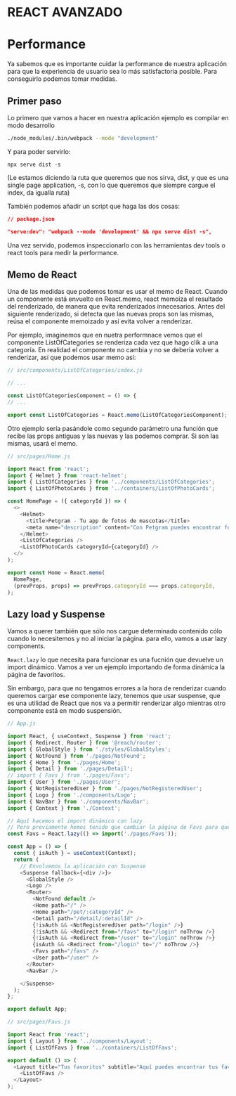 # REACT AVANZADO

# Performance

Ya sabemos que es importante cuidar la performance de nuestra aplicación para que la experiencia de usuario sea lo más satisfactoria posible. Para conseguirlo podemos tomar medidas.

## Primer paso

Lo primero que vamos a hacer en nuestra aplicación ejemplo es compilar en modo desarrollo

```bash
./node_modules/.bin/webpack --mode "development"
```

Y para poder servirlo:

```npx serve dist -s```

(Le estamos diciendo la ruta que queremos que nos sirva, dist, y que es una single page application, -s, con lo que queremos que siempre cargue el index, da igualla ruta)

También podemos añadir un script que haga las dos cosas:

```json
// package.json

"serve:dev": "webpack --mode 'development' && npx serve dist -s",
```

Una vez servido, podemos inspeccionarlo con las herramientas dev tools o react tools para medir la performance.

## Memo de React

Una de las medidas que podemos tomar es usar el memo de React. Cuando un componente está envuelto en React.memo, react memoiza el resultado del renderizado, de manera que evita renderizados innecesarios. Antes del siguiente renderizado, si detecta que las nuevas props son las mismas, reúsa el componente memoizado y así evita volver a renderizar.

Por ejemplo, imaginemos que en nuetra performnace vemos que el componente ListOfCategories se renderiza cada vez que hago clik a una categoría. En realidad el componente no cambia y no se debería volver a renderizar, así que podemos usar memo así:

```js
// src/components/ListOfCategories/index.js

// ...

const ListOfCategoriesComponent = () => {
// ...

export const ListOfCategories = React.memo(ListOfCategoriesComponent);
```

Otro ejemplo sería pasándole como segundo parámetro una función que recibe las props antiguas y las nuevas y las podemos comprar. Si son las mismas, usará el memo.

```js
// src/pages/Home.js

import React from 'react';
import { Helmet } from 'react-helmet';
import { ListOfCategories } from '../components/ListOfCategories';
import { ListOfPhotoCards } from '../containers/ListOfPhotoCards';

const HomePage = ({ categoryId }) => (
  <>
    <Helmet>
      <title>Petgram - Tu app de fotos de mascotas</title>
      <meta name="description" content="Con Petgram puedes encontrar fotos de animales domésticos muy bonitos" />
    </Helmet>
    <ListOfCategories />
    <ListOfPhotoCards categoryId={categoryId} />
  </>
);

export const Home = React.memo(
  HomePage,
  (prevProps, props) => prevProps.categoryId === props.categoryId,
);

```

## Lazy load y Suspense

Vamos a querer también que sólo nos cargue determinado contenido cólo cuando lo necesitemos y no al iniciar la página. para ello, vamos a usar lazy components.

```React.lazy``` lo que necesita para funcionar es una fucnión que devuelve un import dinámico. Vamos a ver un ejemplo importando de forma dinámica la página de favoritos.

Sin embargo, para que no tengamos errores a la hora de renderizar cuando queremos cargar ese componente lazy, tenemos que usar suspense, que es una utilidad de React que nos va a permitir renderizar algo mientras otro componente está en modo suspensión.

```js
// App.js

import React, { useContext, Suspense } from 'react';
import { Redirect, Router } from '@reach/router';
import { GlobalStyle } from './styles/GlobalStyles';
import { NotFound } from './pages/NotFound';
import { Home } from './pages/Home';
import { Detail } from './pages/Detail';
// import { Favs } from './pages/Favs';
import { User } from './pages/User';
import { NotRegisteredUser } from './pages/NotRegisteredUser';
import { Logo } from './components/Logo';
import { NavBar } from './components/NavBar';
import { Context } from './Context';

// Aquí hacemos el import dinámico con lazy
// Pero previamente hemos tenido que cambiar la página de Favs para que tenga un export default
const Favs = React.lazy(() => import('./pages/Favs'));

const App = () => {
  const { isAuth } = useContext(Context);
  return (
    // Envolvemos la aplicación con Suspense
    <Suspense fallback={<div />}>
      <GlobalStyle />
      <Logo />
      <Router>
        <NotFound default />
        <Home path="/" />
        <Home path="/pet/:categoryId" />
        <Detail path="/detail/:detailId" />
        {!isAuth && <NotRegisteredUser path="/login" />}
        {!isAuth && <Redirect from="/favs" to="/login" noThrow />}
        {!isAuth && <Redirect from="/user" to="/login" noThrow />}
        {isAuth && <Redirect from="/login" to="/" noThrow />}
        <Favs path="/favs" />
        <User path="/user" />
      </Router>
      <NavBar />

    </Suspense>
  );
};

export default App;

```

```js
// src/pages/Favs.js

import React from 'react';
import { Layout } from '../components/Layout';
import { ListOfFavs } from '../containers/ListOfFavs';

export default () => (
  <Layout title="Tus favoritos" subtitle="Aquí puedes encontrar tus favoritos">
    <ListOfFavs />
  </Layout>
);
```
